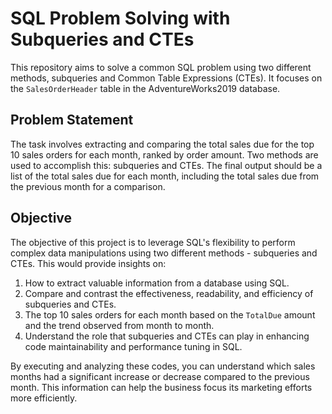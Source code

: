 # SQL Problem Solving with Subqueries and CTEs


This repository aims to solve a common SQL problem using two different methods, subqueries and Common Table Expressions (CTEs). It focuses on the `SalesOrderHeader` table in the AdventureWorks2019 database.


## Problem Statement
The task involves extracting and comparing the total sales due for the top 10 sales orders for each month, ranked by order amount. Two methods are used to accomplish this: subqueries and CTEs. The final output should be a list of the total sales due for each month, including the total sales due from the previous month for a comparison.


## Objective
The objective of this project is to leverage SQL's flexibility to perform complex data manipulations using two different methods - subqueries and CTEs. This would provide insights on:


1. How to extract valuable information from a database using SQL.
2. Compare and contrast the effectiveness, readability, and efficiency of subqueries and CTEs.
3. The top 10 sales orders for each month based on the `TotalDue` amount and the trend observed from month to month.
4. Understand the role that subqueries and CTEs can play in enhancing code maintainability and performance tuning in SQL.


By executing and analyzing these codes, you can understand which sales months had a significant increase or decrease compared to the previous month. This information can help the business focus its marketing efforts more efficiently.
